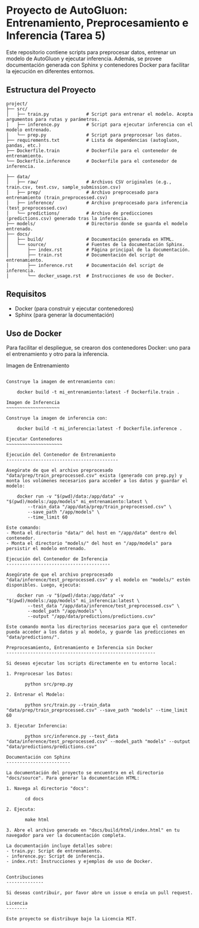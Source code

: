 Proyecto de AutoGluon: Entrenamiento, Preprocesamiento e Inferencia (Tarea 5)
===================================================================

Este repositorio contiene scripts para preprocesar datos, entrenar un modelo de AutoGluon y ejecutar inferencia. Además, se provee documentación generada con Sphinx y contenedores Docker para facilitar la ejecución en diferentes entornos.

Estructura del Proyecto
-----------------------

```
project/
├── src/
│   ├── train.py              # Script para entrenar el modelo. Acepta argumentos para rutas y parámetros.
│   ├── inference.py          # Script para ejecutar inferencia con el modelo entrenado.
│   └── prep.py               # Script para preprocesar los datos.
├── requirements.txt          # Lista de dependencias (autogluon, pandas, etc.)
├── Dockerfile.train          # Dockerfile para el contenedor de entrenamiento.
└── Dockerfile.inference      # Dockerfile para el contenedor de inferencia.

├── data/
│   ├── raw/                  # Archivos CSV originales (e.g., train.csv, test.csv, sample_submission.csv)
│   ├── prep/                 # Archivo preprocesado para entrenamiento (train_preprocessed.csv)
│   ├── inference/            # Archivo preprocesado para inferencia (test_preprocessed.csv)
│   └── predictions/          # Archivo de predicciones (predictions.csv) generado tras la inferencia.
├── models/                   # Directorio donde se guarda el modelo entrenado.
├── docs/
│   ├── build/                # Documentación generada en HTML.
│   └── source/               # Fuentes de la documentación Sphinx.
│       ├── index.rst         # Página principal de la documentación.
│       ├── train.rst         # Documentación del script de entrenamiento.
│       ├── inference.rst     # Documentación del script de inferencia.
│       └── docker_usage.rst  # Instrucciones de uso de Docker.

```

Requisitos
----------

- Docker (para construir y ejecutar contenedores)
- Sphinx (para generar la documentación)


Uso de Docker
-------------

Para facilitar el despliegue, se crearon dos contenedores Docker: uno para el entrenamiento y otro para la inferencia.

Imagen de Entrenamiento
~~~~~~~~~~~~~~~~~~~~~~~

Construye la imagen de entrenamiento con:

    docker build -t mi_entrenamiento:latest -f Dockerfile.train .

Imagen de Inferencia
~~~~~~~~~~~~~~~~~~~~

Construye la imagen de inferencia con:

    docker build -t mi_inferencia:latest -f Dockerfile.inference .

Ejecutar Contenedores
~~~~~~~~~~~~~~~~~~~~~

Ejecución del Contenedor de Entrenamiento
------------------------------------------

Asegúrate de que el archivo preprocesado "data/prep/train_preprocessed.csv" exista (generado con prep.py) y monta los volúmenes necesarios para acceder a los datos y guardar el modelo:

    docker run -v "$(pwd)/data:/app/data" -v "$(pwd)/models:/app/models" mi_entrenamiento:latest \
        --train_data "/app/data/prep/train_preprocessed.csv" \
        --save_path "/app/models" \
        --time_limit 60

Este comando:
- Monta el directorio "data/" del host en "/app/data" dentro del contenedor.
- Monta el directorio "models/" del host en "/app/models" para persistir el modelo entrenado.

Ejecución del Contenedor de Inferencia
---------------------------------------

Asegúrate de que el archivo preprocesado "data/inference/test_preprocessed.csv" y el modelo en "models/" estén disponibles. Luego, ejecuta:

    docker run -v "$(pwd)/data:/app/data" -v "$(pwd)/models:/app/models" mi_inferencia:latest \
        --test_data "/app/data/inference/test_preprocessed.csv" \
        --model_path "/app/models" \
        --output "/app/data/predictions/predictions.csv"

Este comando monta los directorios necesarios para que el contenedor pueda acceder a los datos y al modelo, y guarde las predicciones en "data/predictions/".

Preprocesamiento, Entrenamiento e Inferencia sin Docker
--------------------------------------------------------

Si deseas ejecutar los scripts directamente en tu entorno local:

1. Preprocesar los Datos:

       python src/prep.py

2. Entrenar el Modelo:

       python src/train.py --train_data "data/prep/train_preprocessed.csv" --save_path "models" --time_limit 60

3. Ejecutar Inferencia:

       python src/inference.py --test_data "data/inference/test_preprocessed.csv" --model_path "models" --output "data/predictions/predictions.csv"

Documentación con Sphinx
------------------------

La documentación del proyecto se encuentra en el directorio "docs/source". Para generar la documentación HTML:

1. Navega al directorio "docs":

       cd docs

2. Ejecuta:

       make html

3. Abre el archivo generado en "docs/build/html/index.html" en tu navegador para ver la documentación completa.

La documentación incluye detalles sobre:
- train.py: Script de entrenamiento.
- inference.py: Script de inferencia.
- index.rst: Instrucciones y ejemplos de uso de Docker.


Contribuciones
--------------

Si deseas contribuir, por favor abre un issue o envía un pull request.

Licencia
--------

Este proyecto se distribuye bajo la Licencia MIT.
